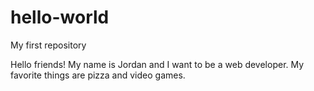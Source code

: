 # hello-world
My first repository

Hello friends! My name is Jordan and I want to be a web developer. My favorite things are pizza and video games.
